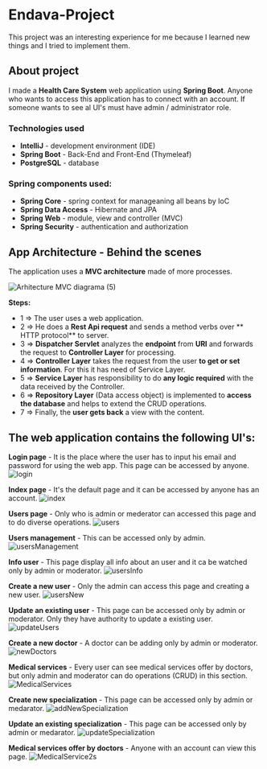 # Endava-Project
This project was an interesting experience for me because I learned new things and I tried to implement them. 

## About project
I made a **Health Care System** web application using **Spring Boot**. Anyone who wants to access this application has to connect with an account. If someone wants to see al UI's must have admin / administrator role.

### Technologies used
  * **IntelliJ** - development environment (IDE)
  * **Spring Boot** - Back-End and Front-End (Thymeleaf)
  * **PostgreSQL** - database

### Spring components used:
  * **Spring Core** - spring context for manageaning all beans by IoC 
  * **Spring Data Access** - Hibernate and JPA
  * **Spring Web** - module, view and controller (MVC)
  * **Spring Security** - authentication and authorization


## App Architecture - Behind the scenes
The application uses a **MVC architecture** made of more processes.

![Arhitecture MVC diagrama (5)](https://user-images.githubusercontent.com/49694359/162645001-638e7413-7911-41e0-ab1f-9d32fa2f9c63.jpg)

**Steps:**
  * 1 => The user uses a web application.
  * 2 => He does a **Rest Api request** and sends a method verbs over ** HTTP protocol** to server.
  * 3 => **Dispatcher Servlet** analyzes the **endpoint** from **URI** and forwards the request to **Controller Layer** for processing.
  * 4 => **Controller Layer** takes the request from the user **to get or set information**. For this it has need of Service Layer. 
  * 5 => **Service Layer** has responsibility to do **any logic required** with the data received by the Controller.
  * 6 => **Repository Layer** (Data access object) is implemented to **access the database** and helps to extend the CRUD operations.
  * 7 => Finally, the **user gets back** a view with the content.

## The web application contains the following UI's:
**Login page** - It is the place where the user has to input his email and password for using the web app. This page can be accessed by anyone.
![login](https://user-images.githubusercontent.com/49694359/162643877-569c7046-90fa-46d5-915a-349a19bb4a77.JPG)

**Index page** - It's the default page and it can be accessed by anyone has an account.
![index](https://user-images.githubusercontent.com/49694359/162645505-07b65a3f-053f-4e1e-9ae5-6fbda139c39f.JPG)

**Users page** - Only who is admin or mederator can accessed this page and to do diverse operations.
![users](https://user-images.githubusercontent.com/49694359/162645508-cadf0de6-052a-45cc-b70e-4b183fe99044.JPG)

**Users management** - This can be accessed only by admin. 
![usersManagement](https://user-images.githubusercontent.com/49694359/162645511-52d8121a-2af6-4cad-8753-83e17e26f43a.JPG)

**Info user** - This page display all info about an user and it ca be watched only by admin or moderator.
![usersInfo](https://user-images.githubusercontent.com/49694359/162645520-3c193d27-38f5-4c7e-8013-10ad7098ed87.JPG)

**Create a new user** - Only the admin can access this page and creating a new user.
![usersNew](https://user-images.githubusercontent.com/49694359/162645523-455e8741-df29-457b-9456-e9060dc7691e.JPG)

**Update an existing user** - This page can be accessed only by admin or moderator. Only they have authority to update a existing user.
![updateUsers](https://user-images.githubusercontent.com/49694359/162645526-aaf8dad1-595c-4d14-8d8b-750f9a60fe38.JPG)

**Create a new doctor** - A doctor can be adding only by admin or moderator.
![newDoctors](https://user-images.githubusercontent.com/49694359/162645531-63ab27b5-0c0f-46fb-8cc3-41551e225006.JPG)

**Medical services** - Every user can see medical services offer by doctors, but only admin and moderator can do operations (CRUD) in this section.
![MedicalServices](https://user-images.githubusercontent.com/49694359/162645546-ee547014-137e-4984-b6fd-61000f86c323.JPG)

**Create new specialization** - This page can be accessed only by admin or medarator.
![addNewSpecialization](https://user-images.githubusercontent.com/49694359/162645553-7f46cf29-9aed-4da6-9975-4b9806a6a73d.JPG)

**Update an existing specialization** - This page can be accessed only by admin or medarator.
![updateSpecialization](https://user-images.githubusercontent.com/49694359/162645557-d705dc92-5bd2-463a-b0da-5acd92caafc4.JPG)

**Medical services offer by doctors** - Anyone with an account can view this page. 
![MedicalService2s](https://user-images.githubusercontent.com/49694359/162645608-19ab0f3f-ed43-4e27-9508-895d77d9417d.JPG)









